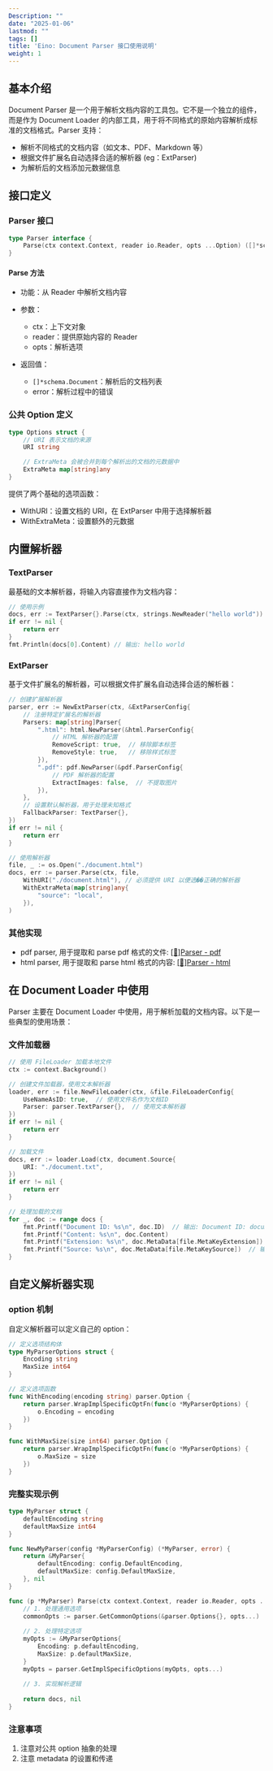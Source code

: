 ```yaml
---
Description: ""
date: "2025-01-06"
lastmod: ""
tags: []
title: 'Eino: Document Parser 接口使用说明'
weight: 1
---
```


## **基本介绍**

Document Parser 是一个用于解析文档内容的工具包。它不是一个独立的组件，而是作为 Document Loader 的内部工具，用于将不同格式的原始内容解析成标准的文档格式。Parser 支持：

- 解析不同格式的文档内容（如文本、PDF、Markdown 等）
- 根据文件扩展名自动选择合适的解析器 (eg：ExtParser)
- 为解析后的文档添加元数据信息

## **接口定义**

### **Parser 接口**

```go
type Parser interface {
    Parse(ctx context.Context, reader io.Reader, opts ...Option) ([]*schema.Document, error)
}
```

#### **Parse 方法**

- 功能：从 Reader 中解析文档内容
- 参数：

  - ctx：上下文对象
  - reader：提供原始内容的 Reader
  - opts：解析选项
- 返回值：

  - `[]*schema.Document`：解析后的文档列表
  - error：解析过程中的错误

### **公共 Option 定义**

```go
type Options struct {
    // URI 表示文档的来源
    URI string

    // ExtraMeta 会被合并到每个解析出的文档的元数据中
    ExtraMeta map[string]any
}
```

提供了两个基础的选项函数：

- WithURI：设置文档的 URI，在 ExtParser 中用于选择解析器
- WithExtraMeta：设置额外的元数据

## **内置解析器**

### **TextParser**

最基础的文本解析器，将输入内容直接作为文档内容：

```go
// 使用示例
docs, err := TextParser{}.Parse(ctx, strings.NewReader("hello world"))
if err != nil {
    return err
}
fmt.Println(docs[0].Content) // 输出: hello world
```

### **ExtParser**

基于文件扩展名的解析器，可以根据文件扩展名自动选择合适的解析器：

```go
// 创建扩展解析器
parser, err := NewExtParser(ctx, &ExtParserConfig{
    // 注册特定扩展名的解析器
    Parsers: map[string]Parser{
        ".html": html.NewParser(&html.ParserConfig{
            // HTML 解析器的配置
            RemoveScript: true,  // 移除脚本标签
            RemoveStyle: true,   // 移除样式标签
        }),
        ".pdf": pdf.NewParser(&pdf.ParserConfig{
            // PDF 解析器的配置
            ExtractImages: false,  // 不提取图片
        }),
    },
    // 设置默认解析器，用于处理未知格式
    FallbackParser: TextParser{},
})
if err != nil {
    return err
}

// 使用解析器
file, _ := os.Open("./document.html")
docs, err := parser.Parse(ctx, file, 
    WithURI("./document.html"), // 必须提供 URI 以便选��正确的解析器
    WithExtraMeta(map[string]any{
        "source": "local",
    }),
)
```

### 其他实现

- pdf parser, 用于提取和 parse pdf 格式的文件: [[🚧]Parser - pdf](/zh/docs/eino/ecosystem_integration/document/parser_pdf)
- html parser, 用于提取和 parse html 格式的内容:  [[🚧]Parser - html](/zh/docs/eino/ecosystem_integration/document/parser_html)

## **在 Document Loader 中使用**

Parser 主要在 Document Loader 中使用，用于解析加载的文档内容。以下是一些典型的使用场景：

### **文件加载器**

```go
// 使用 FileLoader 加载本地文件
ctx := context.Background()

// 创建文件加载器，使用文本解析器
loader, err := file.NewFileLoader(ctx, &file.FileLoaderConfig{
    UseNameAsID: true,  // 使用文件名作为文档ID
    Parser: parser.TextParser{},  // 使用文本解析器
})
if err != nil {
    return err
}

// 加载文件
docs, err := loader.Load(ctx, document.Source{
    URI: "./document.txt",
})
if err != nil {
    return err
}

// 处理加载的文档
for _, doc := range docs {
    fmt.Printf("Document ID: %s\n", doc.ID)  // 输出: Document ID: document.txt
    fmt.Printf("Content: %s\n", doc.Content)
    fmt.Printf("Extension: %s\n", doc.MetaData[file.MetaKeyExtension])  // 输出: Extension: .txt
    fmt.Printf("Source: %s\n", doc.MetaData[file.MetaKeySource])  // 输出: Source: ./document.txt
}
```

## **自定义解析器实现**

### option **机制**

自定义解析器可以定义自己的 option：

```go
// 定义选项结构体
type MyParserOptions struct {
    Encoding string
    MaxSize int64
}

// 定义选项函数
func WithEncoding(encoding string) parser.Option {
    return parser.WrapImplSpecificOptFn(func(o *MyParserOptions) {
        o.Encoding = encoding
    })
}

func WithMaxSize(size int64) parser.Option {
    return parser.WrapImplSpecificOptFn(func(o *MyParserOptions) {
        o.MaxSize = size
    })
}
```

### **完整实现示例**

```go
type MyParser struct {
    defaultEncoding string
    defaultMaxSize int64
}

func NewMyParser(config *MyParserConfig) (*MyParser, error) {
    return &MyParser{
        defaultEncoding: config.DefaultEncoding,
        defaultMaxSize: config.DefaultMaxSize,
    }, nil
}

func (p *MyParser) Parse(ctx context.Context, reader io.Reader, opts ...parser.Option) ([]*schema.Document, error) {
    // 1. 处理通用选项
    commonOpts := parser.GetCommonOptions(&parser.Options{}, opts...)
    
    // 2. 处理特定选项
    myOpts := &MyParserOptions{
        Encoding: p.defaultEncoding,
        MaxSize: p.defaultMaxSize,
    }
    myOpts = parser.GetImplSpecificOptions(myOpts, opts...)
    
    // 3. 实现解析逻辑
    
    return docs, nil
}
```

### **注意事项**

1. 注意对公共 option 抽象的处理
2. 注意 metadata 的设置和传递
